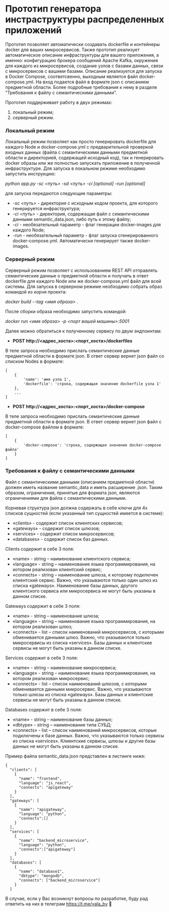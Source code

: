 # Прототип генератора инстраструктуры распределенных приложений
Прототип позволяет автоматически создавать dockerfile и контейнеры docker для ваших микросервисов. Также прототип реализует автоматическое описание инфраструктуры для вашего приложения, а именно: конфигурацию брокера сообщений Apache Kafka, окружения для каждого из микросервисов, создание узлов с базами данных, связи с микросервисов с вашими базами. Описание реализуется для запуска в Docker Compose, соответсвенно, выходным является файл docker-compose.yml. На вход подается файл в формате json с описанием предметной области. Более подробные требования к нему в разделе "Требования к файлу с семантическими данными".

Прототип поддерживает работу в двух режимах:
1. локальный режим;
2. серверный режим.

### Локальный режим
Локальный режим позволяет как просто генерировать dockerfile для каждого Node и docker-compose.yml с предварительной
проверкой входных данных (файла с семантическими данными предметной области и директорией, содержащей исходный код), так и генерировать
docker образы или же полностью запускать приложение в полученной инфраструктуре.
Для запуска в локальном режиме необходимо запустить инструкцию:

*python app.py -sc <путь> -sd <путь> -ci [optional] -run [optional]*

для запуска передаются следующие параметры:
- *-sc <путь>* - директория с исходным кодом проекта, для которого генерируется инфраструктура;
- *-ci <путь>* - директория, содержащая файл с семантическими данными semantic_data.json, либо путь к этому файлу;
- *-ci* - необязательный параметр - флаг генерации docker-images для каждого Node;
- *-run* - необязательный параметр - флаг запуска сгенерированного docker-compose.yml. Автоматически генерирует также docker-images.

### Серверный режим
Серверный режим позволяет с использованием REST API отправлять семантические данные о предметной области и получать в ответ 
dockerfile для каждого Node или же docker-compose.yml файл для всей системы.
Для запуска в серверном режиме необходимо собрать образ командой из корня проекта: 

*docker build --tag <имя образа> .*

После сборки образа необходимо запустить командой:

*docker run <имя образа> -p <порт вашей машины>:5001*

Далее можно обратиться к полученному сервису по двум эндпоинтам:

- **POST http://<адрес_хоста>:<порт_хоста>/dockerfiles**

В теле запроса необходимо прислать семантические данные предметной области в формате json. 
В ответ сервер вернет json файл со списком Nodes в формате:

```
[
    {
        'name': 'имя узла 1',
        'dockerfile': 'строка, содержащая значение dockerfile узла 1'
    }, 
    ...
]
```

- **POST http://<адрес_хоста>:<порт_хоста>/docker-compose**

В теле запроса необходимо прислать семантические данные предметной области в формате json. 
В ответ сервер вернет json файл с docker-compose файлом в формате:
```
[
    {
        'docker-compose': 'строка, содержащая значение docker-compose файла'
    }
]
```

### Требования к файлу с семантическими данными 

Файл с семантическими данными (описанием предметной области) должен иметь название semantic_data и иметь расширение .json. Таким образом, ограничения, принятые для формата json, являются ограничениями для файла с семантическими данными. 

Корневая структура json должна содержать в себе ключи для 4х списков сущностей (если указанный тип сущностей имеется в системе): 
- «clients» - содержит список клиентских сервисов; 
- «gateways» - содержит список шлюзов;
- «services» - содержит список микросервисов;
- «databases» - содержит список баз данных.

Clients содержит в себе 3 поля:
- «name» - string – наименование клиентского сервиса;
- «language» - string – наименование языка программирования, на котором реализован клиентский сервис;
- «connects» - string – наименование шлюза, к которому подключен клиентский сервис. Важно, что указываются только один шлюз из списка «gateways». Наименование базы данных, другого клиентского сервиса или микросервиса не могут быть указаны в данном списке.

Gateways содержит в себе 3 поля:
- «name» - string – наименование шлюза;
- «language» - string – наименование языка программирования, на котором реализован шлюз;
- «connects» - list<string> – список наименований микросервисов, с которыми обменивается данными шлюз. Важно, что указываются только микросервисы из списка «services». Базы данных и клиентские сервисы не могут быть указаны в данном списке.

Services содержит в себе 3 поля:
- «name» - string – наименование микросервиса;
- «language» - string – наименование языка программирования, на котором реализован микросервис;
- «connects» - list<string> – список наименований шлюзов, с которыми обменивается данными микросервис. Важно, что указываются только шлюзы из списка «gateways». Базы данных и клиентские сервисы не могут быть указаны в данном списке.

Databases содержит в себе 3 поля:
- «name» - string – наименование базы данных;
- «dbtype» - string – наименование типа СУБД;
- «connects» - list<string> – список наименований микросервисов, которые подключены к базе данных. Важно, что указываются только сервисы из списка «services». Клиентские сервисы, шлюзы и другие базы данных не могут быть указаны в данном списке.

Пример файла semantic_data.json представлен в листинге ниже:
```
{
  "clients": [
    {
      "name": "frontend",
      "language": "js_react",
      "connects": "apigateway"
    }
  ],
  "gateways": [
    {
      "name": "apigateway",
      "language": "python",
      "connects":[]
    }
  ],
  "services": [
    {
      "name": "backend_microservice",
      "language": "python",
      "connects":["apigateway"]
    }
  ],
  "databases": [
    {
      "name": "database1",
      "dbtype": "mongodb",
      "connects": ["backend_microservice"]
    }
  ]
```
В случае, если у Вас возникнут вопросы по разработке, буду рад ответить на них в телеграм https://t.me/yala_by 📱

